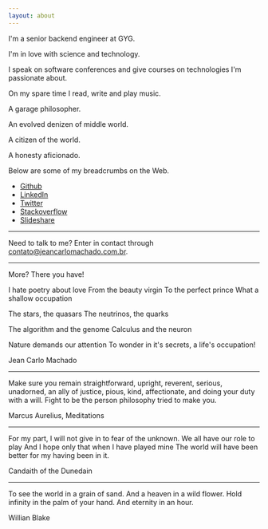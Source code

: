 ```yaml
---
layout: about
---
```


I'm a senior backend engineer at GYG.

I'm in love with science and technology.

I speak on software conferences and give courses on technologies I'm passionate about.

On my spare time I read, write and play music.

A garage philosopher.

An evolved denizen of middle world.

A citizen of the world.

A honesty aficionado.



Below are some of my breadcrumbs on the Web.

 - [Github](https://github.com/jeanCarloMachado)
 - [LinkedIn](https://br.linkedin.com/in/jean-carlo-machado-53b15977)
 - [Twitter](https://twitter.com/JeanCarloMachad)
 - [Stackoverflow](http://stackoverflow.com/users/3344920/jean-carlo-machado)
 - [Slideshare](https://www.slideshare.net/jeancarlomachado)

---

Need to talk to me? Enter in contact through contato@jeancarlomachado.com.br.


---

More? There you have!


I hate poetry about love
From the beauty virgin
To the perfect prince
What a shallow occupation

The stars, the quasars
The neutrinos, the quarks

The algorithm and the genome
Calculus and the neuron

Nature demands our attention
To wonder in it's secrets, a life's occupation!

Jean Carlo Machado

----


Make sure you remain straightforward, upright,
reverent, serious, unadorned, an ally of justice, pious, kind,
affectionate, and doing your duty with a will. Fight to be the
person philosophy tried to make you.

Marcus Aurelius, Meditations

----

For my part, I will not give in to fear of the unknown.
We all have our role to play
And I hope only that when I have played mine
The world will have been better for my having been in it.

Candaith of the Dunedain

---

To see the world in a grain of sand.
And a heaven in a wild flower.
Hold infinity in the palm of your hand.
And eternity in an hour.

Willian Blake
